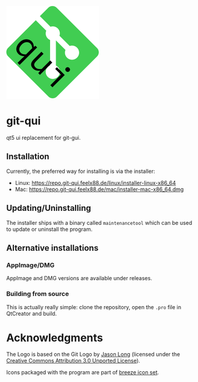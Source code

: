![git-qui](https://raw.githubusercontent.com/feelx88/git-qui/master/deploy/git-qui.svg?sanitize=true "git-qui")

# git-qui
qt5 ui replacement for git-gui.

## Installation

Currently, the preferred way for installing is via the installer:

* Linux: https://repo.git-qui.feelx88.de/linux/installer-linux-x86_64
* Mac: https://repo.git-qui.feelx88.de/mac/installer-mac-x86_64.dmg

## Updating/Uninstalling

The installer ships with a binary called `maintenancetool` which can be used to update or uninstall the program.

## Alternative installations

### AppImage/DMG

AppImage and DMG versions are available under releases.

### Building from source

This is actually really simple: clone the repository, open the `.pro` file in QtCreator and build.

# Acknowledgments

The Logo is based on the Git Logo by [Jason Long](https://twitter.com/jasonlong) (licensed under the [Creative Commons Attribution 3.0 Unported License](https://creativecommons.org/licenses/by/3.0/)).

Icons packaged with the program are part of [breeze icon set](https://github.com/KDE/breeze-icons).

